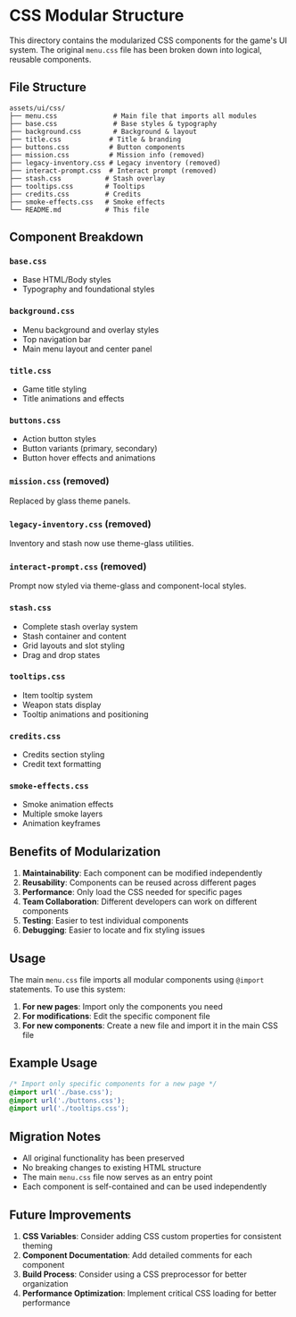 # CSS Modular Structure

This directory contains the modularized CSS components for the game's UI system. The original `menu.css` file has been broken down into logical, reusable components.

## File Structure

```
assets/ui/css/
├── menu.css              # Main file that imports all modules
├── base.css              # Base styles & typography
├── background.css        # Background & layout
├── title.css            # Title & branding
├── buttons.css          # Button components
├── mission.css          # Mission info (removed)
├── legacy-inventory.css # Legacy inventory (removed)
├── interact-prompt.css  # Interact prompt (removed)
├── stash.css           # Stash overlay
├── tooltips.css        # Tooltips
├── credits.css         # Credits
├── smoke-effects.css   # Smoke effects
└── README.md           # This file
```

## Component Breakdown

### `base.css`
- Base HTML/Body styles
- Typography and foundational styles

### `background.css`
- Menu background and overlay styles
- Top navigation bar
- Main menu layout and center panel

### `title.css`
- Game title styling
- Title animations and effects

### `buttons.css`
- Action button styles
- Button variants (primary, secondary)
- Button hover effects and animations

### `mission.css` (removed)
Replaced by glass theme panels.

### `legacy-inventory.css` (removed)
Inventory and stash now use theme-glass utilities.

### `interact-prompt.css` (removed)
Prompt now styled via theme-glass and component-local styles.

### `stash.css`
- Complete stash overlay system
- Stash container and content
- Grid layouts and slot styling
- Drag and drop states

### `tooltips.css`
- Item tooltip system
- Weapon stats display
- Tooltip animations and positioning

### `credits.css`
- Credits section styling
- Credit text formatting

### `smoke-effects.css`
- Smoke animation effects
- Multiple smoke layers
- Animation keyframes

## Benefits of Modularization

1. **Maintainability**: Each component can be modified independently
2. **Reusability**: Components can be reused across different pages
3. **Performance**: Only load the CSS needed for specific pages
4. **Team Collaboration**: Different developers can work on different components
5. **Testing**: Easier to test individual components
6. **Debugging**: Easier to locate and fix styling issues

## Usage

The main `menu.css` file imports all modular components using `@import` statements. To use this system:

1. **For new pages**: Import only the components you need
2. **For modifications**: Edit the specific component file
3. **For new components**: Create a new file and import it in the main CSS file

## Example Usage

```css
/* Import only specific components for a new page */
@import url('./base.css');
@import url('./buttons.css');
@import url('./tooltips.css');
```

## Migration Notes

- All original functionality has been preserved
- No breaking changes to existing HTML structure
- The main `menu.css` file now serves as an entry point
- Each component is self-contained and can be used independently

## Future Improvements

1. **CSS Variables**: Consider adding CSS custom properties for consistent theming
2. **Component Documentation**: Add detailed comments for each component
3. **Build Process**: Consider using a CSS preprocessor for better organization
4. **Performance Optimization**: Implement critical CSS loading for better performance 